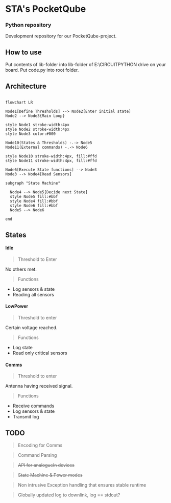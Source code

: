 # STA's PocketQube
### Python repository

Development repository for our PocketQube-project.

## How to use

Put contents of lib-folder into lib-folder of E:\CIRCUITPYTHON drive on your board. 
Put code.py into root folder.

## Architecture

```mermaid

flowchart LR

Node1[Define Thresholds] --> Node2[Enter initial state]
Node2 --> Node3{Main Loop}

style Node1 stroke-width:4px
style Node2 stroke-width:4px
style Node3 color:#000

Node10(States & Thresholds) -.-> Node5
Node11(External commands) -.-> Node6

style Node10 stroke-width:4px, fill:#ffd
style Node11 stroke-width:4px, fill:#ffd

Node6[Execute State functions] --> Node3
Node3 --> Node4[Read Sensors]

subgraph "State Machine"
  
  Node4 --> Node5[Decide next State] 
  style Node5 fill:#bbf
  style Node4 fill:#bbf
  style Node6 fill:#bbf
  Node5 --> Node6
  
end

```
## States

#### Idle

> Threshold to Enter

No others met.

> Functions
* Log sensors & state
* Reading all sensors

#### LowPower

> Threshold to enter

Certain voltage reached.

> Functions
* Log state
* Read only critical sensors

#### Comms

> Threshold to enter

Antenna having received signal.

> Functions
* Receive commands
* Log sensors & state
* Transmit log






## TODO

> Encoding for Comms

> Command Parsing

> ~~API for analogueIn devices~~

> ~~State Machine & Power modes~~

> Non intrusive Exception handling that ensures stable runtime

> Globally updated log to downlink, log == stdout?
